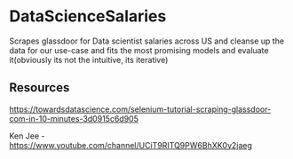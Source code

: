 # DataScienceSalaries
Scrapes glassdoor for Data scientist salaries across US and cleanse up the data for our use-case and fits the most promising models and evaluate it(obviously its not the intuitive, its iterative)

## Resources 
https://towardsdatascience.com/selenium-tutorial-scraping-glassdoor-com-in-10-minutes-3d0915c6d905

Ken Jee - https://www.youtube.com/channel/UCiT9RITQ9PW6BhXK0y2jaeg
